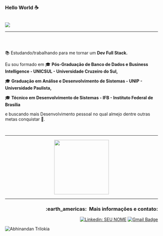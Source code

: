   ### Hello World ☕
  
<br>

<div>
  
<img src="https://img.shields.io/static/v1?label=Overview&message=vanjeilson&color=f8efd4&style=for-the-badge&logo=GitHub">
  
</div>

<hr>

<div>
  

</div>
<h3> &nbsp; </h3>
<p>

📚 Estudando/trabalhando para me tornar um **Dev Full Stack.**<br/>
  
Eu sou formado em 🎓 **Pós-Graduação de Banco de Dados e Business Intelligence - UNICSUL - Universidade Cruzeiro do Sul,**

 🎓 **Graduação em Análise e Desenvolvimento de Sistemas - UNIP - Universidade Paulista,**

🎓 **Técnico em Desenvolvimento de Sistemas - IFB - Instituto Federal de Brasília**

  
e buscando mais Desenvolvimento pessoal no qual almejo dentre outras metas conquistar 🙏.

</p>

<br/>
<hr />

  <p align="center" href="https://github.com/Nosliejnav">
  <img height="180em" src="https://github-readme-stats.vercel.app/api?username=Nosliejnav&show_icons=true&title_color=783c00&text_color=af552e&icon_color=783c00&bg_color=f8efd4&cache_seconds=2300">
  </p>




<hr>

<div align="right">
<h3> :earth_americas: &nbsp;Mais informações e contato: </h3> 


[![Linkedin: SEU NOME](https://img.shields.io/badge/-LinkedIn-blue?style=flat-square&logo=Linkedin&logoColor=white&link=https://www.linkedin.com/in/vanjeilson)](https://www.linkedin.com/in/vanjeilson)
[![Gmail Badge](https://img.shields.io/badge/-Microsoft_Outlook-006bed?style=flat-square&logo=Gmail&logoColor=white&link=mailto:SEU-EMAIL)](mailto:vanjeilson@hotmail.com)
</div>
  
  
</p>

![Abhinandan Trilokia](https://raw.githubusercontent.com/Trilokia/Trilokia/379277808c61ef204768a61bbc5d25bc7798ccf1/bottom_header.svg)
<br>
</p>
